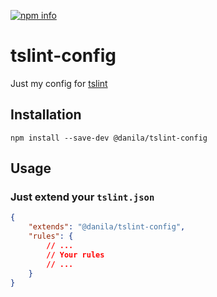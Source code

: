 [npm_img]: https://img.shields.io/npm/v/@danila/tslint-config.svg?style=flat-square
[npm_site]: https://www.npmjs.org/package/@danila/tslint-config

[![npm info][npm_img]][npm_site]

# tslint-config

Just my config for [tslint](https://github.com/palantir/tslint)

## Installation

```
npm install --save-dev @danila/tslint-config
```

## Usage

### Just extend your `tslint.json`

```json
{
    "extends": "@danila/tslint-config",
    "rules": {
        // ...
        // Your rules
        // ...
    }
}
```
